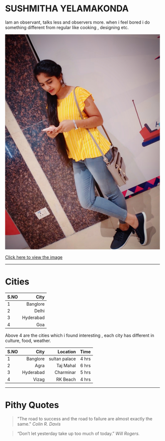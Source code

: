 # SUSHMITHA YELAMAKONDA

  Iam an observant, talks less and observers more. when i feel bored i do something different from regular like cooking , designing etc.

  ![Iam](sush.jpg)


  [Click here to view the image](/sush.jpg)


___________________________________________________________
#  Cities  

 
| S.NO|  City      |
|----|--------------:|
| 1  |   Banglore    |
| 2  |    Delhi      |
| 3  |   Hyderabad   |
| 4  |    Goa        |

  Above 4 are the cities which i found interesting , each city has different in culture, food, weather.

|S.NO|     City     |  Location   |    Time  |
|-----|--------------:|-------------:|----------:|
| 1   |   Banglore    | sultan palace|   4 hrs   |
| 2   |    Agra       |  Taj Mahal   |   6 hrs   |
| 3   |   Hyderabad   |  Charminar   |   5 hrs   |
| 4   |    Vizag      |   RK Beach   |   4 hrs   |

_________________________________________________________________
# Pithy Quotes 

>"The road to success and the road to failure are almost exactly the same." *Colin R. Davis*

>“Don’t let yesterday take up too much of today.”  *Will Rogers.*










